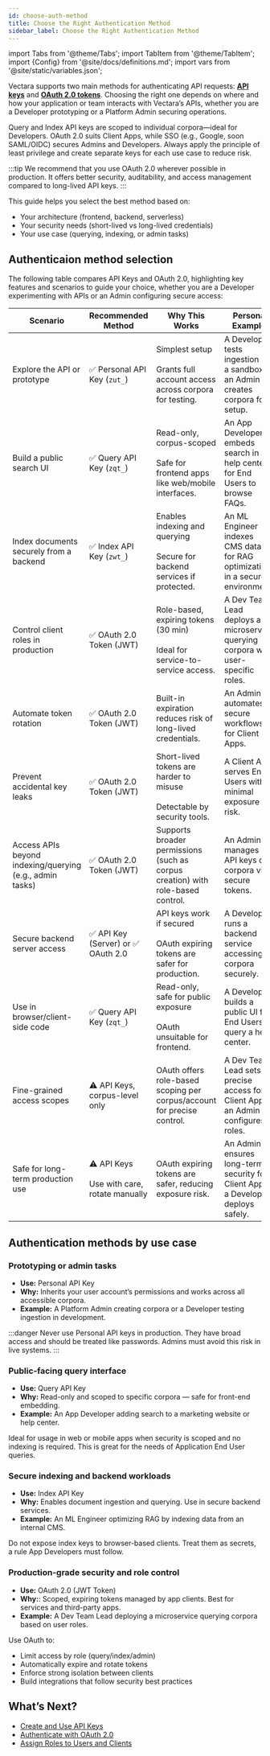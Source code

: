 ```yaml
---
id: choose-auth-method
title: Choose the Right Authentication Method
sidebar_label: Choose the Right Authentication Method
---
```


import Tabs from '@theme/Tabs';
import TabItem from '@theme/TabItem';
import {Config} from '@site/docs/definitions.md';
import vars from '@site/static/variables.json';

Vectara supports two main methods for authenticating API requests: [**API keys**](/docs/learn/authentication/api-key-management) 
and [**OAuth 2.0 tokens**](/docs/learn/authentication/oauth-2). Choosing the right one depends on where and how your 
application or team interacts with Vectara’s APIs, whether you are a Developer 
prototyping or a Platform Admin securing operations.

Query and Index API keys are scoped to individual corpora—ideal for Developers. 
OAuth 2.0 suits Client Apps, while SSO (e.g., Google, soon SAML/OIDC) secures 
Admins and Developers. Always apply the principle of least privilege and create 
separate keys for each use case to reduce risk.

:::tip 
We recommend that you use OAuth 2.0 wherever possible in production. It offers 
better security, auditability, and access management compared to long-lived 
API keys.
:::

This guide helps you select the best method based on:

- Your architecture (frontend, backend, serverless)
- Your security needs (short-lived vs long-lived credentials)
- Your use case (querying, indexing, or admin tasks)

## Authenticaion method selection

The following table compares API Keys and OAuth 2.0, highlighting key features 
and scenarios to guide your choice, whether you are a Developer experimenting 
with APIs or an Admin configuring secure access:

| Scenario                                       | Recommended Method                     | Why This Works                                                                 | Persona Example                                                                 |
|-----------------------------------------------|---------------------------------------|--------------------------------------------------------------------------------|---------------------------------------------------------------------------------|
| Explore the API or prototype                  | ✅ Personal API Key (`zut_`)          | Simplest setup <br/><br/>Grants full account access across corpora for testing.         | A Developer tests ingestion in a sandbox; an Admin creates corpora for setup.   |
| Build a public search UI                      | ✅ Query API Key (`zqt_`)             | Read-only, corpus-scoped <br/><br/>Safe for frontend apps like web/mobile interfaces.   | An App Developer embeds search in a help center for End Users to browse FAQs.   |
| Index documents securely from a backend       | ✅ Index API Key (`zwt_`)             | Enables indexing and querying <br/><br/>Secure for backend services if protected.       | An ML Engineer indexes CMS data for RAG optimization in a secure environment.  |
| Control client roles in production            | ✅ OAuth 2.0 Token (JWT)              | Role-based, expiring tokens (30 min) <br/><br/>Ideal for service-to-service access.     | A Dev Team Lead deploys a microservice querying corpora with user-specific roles. |
| Automate token rotation                       | ✅ OAuth 2.0 Token (JWT)              | Built-in expiration reduces risk of long-lived credentials.                   | An Admin automates secure workflows for Client Apps.                           |
| Prevent accidental key leaks                  | ✅ OAuth 2.0 Token (JWT)              | Short-lived tokens are harder to misuse <br/><br/>Detectable by security tools.         | A Client App serves End Users with minimal exposure risk.                       |
| Access APIs beyond indexing/querying (e.g., admin tasks) | ✅ OAuth 2.0 Token (JWT)   | Supports broader permissions (such as corpus creation) with role-based control.  | An Admin manages API keys or corpora via secure tokens.                        |
| Secure backend server access                  | ✅ API Key (Server) or ✅ OAuth 2.0    | API keys work if secured <br/><br/>OAuth expiring tokens are safer for production.    | A Developer runs a backend service accessing corpora securely.                  |
| Use in browser/client-side code               | ✅ Query API Key (`zqt_`)             | Read-only, safe for public exposure <br/><br/>OAuth unsuitable for frontend.            | A Developer builds a public UI for End Users to query a help center.           |
| Fine-grained access scopes                    | ⚠️ API Keys, corpus-level only       | OAuth offers role-based scoping per corpus/account for precise control.        | A Dev Team Lead sets precise access for a Client App; an Admin configures roles. |
| Safe for long-term production use             | ⚠️ API Keys <br/><br/>Use with care, rotate manually | OAuth expiring tokens are safer, reducing exposure risk.           | An Admin ensures long-term security for Client Apps; a Developer deploys safely. |


## Authentication methods by use case

### Prototyping or admin tasks

* **Use:** Personal API Key  
* **Why:** Inherits your user account’s permissions and works across all 
accessible corpora.
* **Example:** A Platform Admin creating corpora or a Developer testing ingestion 
in development.

:::danger
Never use Personal API keys in production. They have broad access and should 
be treated like passwords. Admins must avoid this risk in live 
systems.
:::

### Public-facing query interface

* **Use:** Query API Key  
* **Why:** Read-only and scoped to specific corpora — safe for front-end embedding.
* **Example:** An App Developer adding search to a marketing website or help center.

Ideal for usage in web or mobile apps when security is scoped and no indexing 
is required. This is great for the needs of Application End User queries.

### Secure indexing and backend workloads

* **Use:** Index API Key  
* **Why:** Enables document ingestion and querying. Use in secure backend services.
* **Example:** An ML Engineer optimizing RAG by indexing data from an internal CMS.

Do not expose index keys to browser-based clients. Treat them as secrets, 
a rule App Developers must follow.

### Production-grade security and role control

* **Use:** OAuth 2.0 (JWT Token)  
* **Why:**: Scoped, expiring tokens managed by app clients. Best for services 
and third-party apps.
* **Example:** A Dev Team Lead deploying a microservice querying corpora based 
on user roles.

Use OAuth to:

* Limit access by role (query/index/admin)
* Automatically expire and rotate tokens
* Enforce strong isolation between clients
* Build integrations that follow security best practices

## What’s Next?

* [Create and Use API Keys](/docs/learn/authentication/api-key-management)
* [Authenticate with OAuth 2.0](/docs/learn/authentication/oauth-2)
* [Assign Roles to Users and Clients](/docs/learn/authentication/role-based-access-control)
